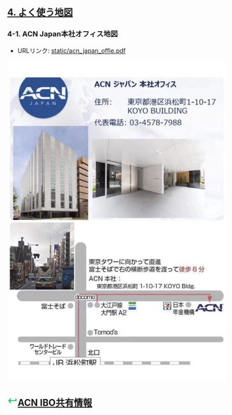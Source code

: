 ## [4. よく使う地図](04_MAP.MD)
### 4-1. ACN Japan本社オフィス地図
* URLリンク: [static/acn_japan_offie.pdf](static/acn_japan_offie.pdf)

![ACN Japan本社オフィス](static/acn_japan_offie.jpg)

## ![](static/keyboard-return-24.png)[ACN IBO共有情報](00_FAQ.MD)
